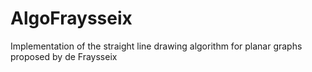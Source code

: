 # AlgoFraysseix
Implementation of the straight line drawing algorithm for planar graphs proposed by de Fraysseix
